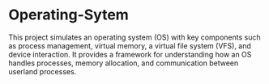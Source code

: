 # Operating-Sytem
This project simulates an operating system (OS) with key components such as process management, virtual memory, a virtual file system (VFS), and device interaction. It provides a framework for understanding how an OS handles processes, memory allocation, and communication between userland processes.
